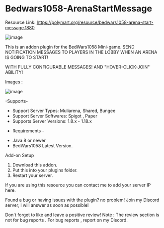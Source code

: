 # Bedwars1058-ArenaStartMessage



Resource Link: https://polymart.org/resource/bedwars1058-arena-start-message.1880

![image](https://user-images.githubusercontent.com/87724453/154932428-adcecc17-3221-4ace-887a-978e292f4cf2.png)




This is an addon plugin for the BedWars1058 Mini-game.
SEND NOTIFICATION MESSAGES TO PLAYERS IN THE LOBBY WHEN AN ARENA IS GOING TO START!

WITH FULLY CONFIGURABLE MESSAGES!
AND "HOVER-CLICK-JOIN" ABILITY!


Images : 

![image](https://user-images.githubusercontent.com/87724453/154932606-c87bd022-d472-47c6-b343-6b7901c04987.png)



-Supports-


* Support Server Types: Muliarena, Shared, Bungee
* Support Server Softwares: Spigot , Paper 
* Supports Server Versions: 1.8.x - 1.18.x 






- Requirements -




* Java 8 or newer
* BedWars1058 Latest Version.




Add-on Setup




1. Download this addon.
2. Put this into your plugins folder.
3. Restart your server.





If you are using this resource you can contact me to add your server IP here.








Found a bug or having issues with the plugin? no problem!
Join my Discord server, I will answer as soon as possible!






Don't forget to like and leave a positive review!
Note : The review section is not for bug reports . For bug reports , report on my Discord.
